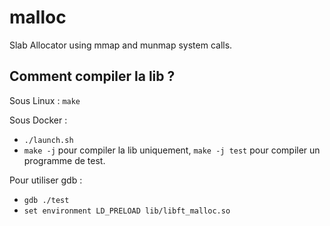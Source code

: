 # malloc
Slab Allocator using mmap and munmap system calls.

## Comment compiler la lib ?
Sous Linux :
  `make`

Sous Docker :

-  `./launch.sh` 
-  `make -j` pour compiler la lib uniquement, `make -j test` pour compiler un programme de test.

Pour utiliser gdb :

- `gdb ./test`
- `set environment LD_PRELOAD lib/libft_malloc.so`
